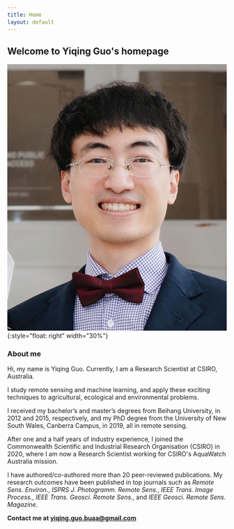 ```yaml
---
title: Home
layout: default
---
```

## Welcome to Yiqing Guo's homepage

![a portrait](static/images/yiqing_guo_photo.jpg){:style="float: right" width="30%"}

### **About me**

Hi, my name is Yiqing Guo. Currently, I am a Research Scientist at CSIRO, Australia.

I study remote sensing and machine learning, and apply these exciting techniques to agricultural, ecological
and environmental problems.

I received my bachelor’s and master’s degrees from Beihang University, in
2012 and 2015, respectively, and my PhD degree from the University of New
South Wales, Canberra Campus, in 2019, all in remote sensing.

After one and a half years of industry experience, I joined the
Commonwealth Scientific and Industrial Research Organisation (CSIRO) in 2020, where
I am now a Research Scientist working for CSIRO's AquaWatch Australia mission.

I have authored/co-authored more than 20 peer-reviewed publications. My research outcomes have been published in top journals such as _Remote Sens. Environ._, _ISPRS J. Photogramm. Remote Sens._, _IEEE Trans. Image Process._, _IEEE Trans. Geosci. Remote Sens._, and _IEEE Geosci. Remote Sens. Magazine_.

**Contact me at yiqing.guo.buaa@gmail.com**
